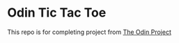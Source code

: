# Odin Tic Tac Toe

This repo is for completing project from [The Odin Project](https://www.theodinproject.com)
